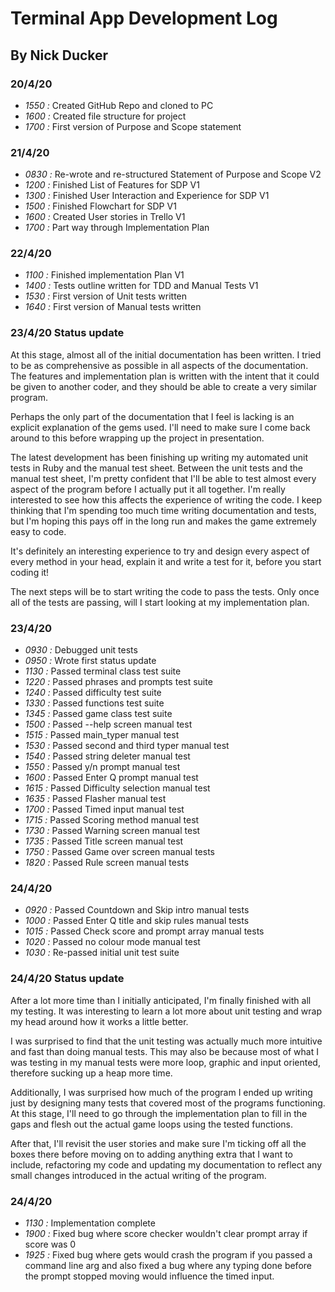 # Terminal App Development Log

## By Nick Ducker

### 20/4/20
* *1550 :* Created GitHub Repo and cloned to PC
* *1600 :* Created file structure for project
* *1700 :* First version of Purpose and Scope statement

### 21/4/20
* *0830 :* Re-wrote and re-structured Statement of Purpose and Scope V2
* *1200 :* Finished List of Features for SDP V1
* *1300 :* Finished User Interaction and Experience for SDP V1
* *1500 :* Finished Flowchart for SDP V1
* *1600 :* Created User stories in Trello V1
* *1700 :* Part way through Implementation Plan

### 22/4/20
* *1100 :* Finished implementation Plan V1
* *1400 :* Tests outline written for TDD and Manual Tests V1
* *1530 :* First version of Unit tests written
* *1640 :* First version of Manual tests written

### 23/4/20 Status update
At this stage, almost all of the initial documentation has been written. I tried to be as comprehensive as possible in all aspects of the documentation. The features and implementation plan is written with the intent that it could be given to another coder, and they should be able to create a very similar program. 

Perhaps the only part of the documentation that I feel is lacking is an explicit explanation of the gems used. I'll need to make sure I come back around to this before wrapping up the project in presentation.

The latest development has been finishing up writing my automated unit tests in Ruby and the manual test sheet. Between the unit tests and the manual test sheet, I'm pretty confident that I'll be able to test almost every aspect of the program before I actually put it all together. I'm really interested to see how this affects the experience of writing the code. I keep thinking that I'm spending too much time writing documentation and tests, but I'm hoping this pays off in the long run and makes the game extremely easy to code.

It's definitely an interesting experience to try and design every aspect of every method in your head, explain it and write a test for it, before you start coding it!

The next steps will be to start writing the code to pass the tests. Only once all of the tests are passing, will I start looking at my implementation plan.

### 23/4/20
* *0930 :* Debugged unit tests
* *0950 :* Wrote first status update
* *1130 :* Passed terminal class test suite
* *1220 :* Passed phrases and prompts test suite
* *1240 :* Passed difficulty test suite
* *1330 :* Passed functions test suite
* *1345 :* Passed game class test suite
* *1500 :* Passed --help screen manual test
* *1515 :* Passed main_typer manual test
* *1530 :* Passed second and third typer manual test
* *1540 :* Passed string deleter manual test
* *1550 :* Passed y/n prompt manual test
* *1600 :* Passed Enter Q prompt manual test
* *1615 :* Passed Difficulty selection manual test
* *1635 :* Passed Flasher manual test
* *1700 :* Passed Timed input manual test
* *1715 :* Passed Scoring method manual test
* *1730 :* Passed Warning screen manual test
* *1735 :* Passed Title screen manual test
* *1750 :* Passed Game over screen manual tests
* *1820 :* Passed Rule screen manual tests

### 24/4/20
* *0920 :* Passed Countdown and Skip intro manual tests
* *1000 :* Passed Enter Q title and skip rules manual tests
* *1015 :* Passed Check score and prompt array manual tests
* *1020 :* Passed no colour mode manual test
* *1030 :* Re-passed initial unit test suite

### 24/4/20 Status update
After a lot more time than I initially anticipated, I'm finally finished with all my testing. It was interesting to learn a lot more about unit testing and wrap my head around how it works a little better. 

I was surprised to find that the unit testing was actually much more intuitive and fast than doing manual tests. This may also be because most of what I was testing in my manual tests were more loop, graphic and input oriented, therefore sucking up a heap more time.

Additionally, I was surprised how much of the program I ended up writing just by designing many tests that covered most of the programs functioning. At this stage, I'll need to go through the implementation plan to fill in the gaps and flesh out the actual game loops using the tested functions. 

After that, I'll revisit the user stories and make sure I'm ticking off all the boxes there before moving on to adding anything extra that I want to include, refactoring my code and updating my documentation to reflect any small changes introduced in the actual writing of the program.

### 24/4/20
* *1130 :* Implementation complete
* *1900 :* Fixed bug where score checker wouldn't clear prompt array if score was 0
* *1925 :* Fixed bug where gets would crash the program if you passed a command line arg and also fixed a bug where any typing done before the prompt stopped moving would influence the timed input.